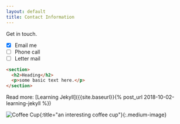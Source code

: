 ```yaml
---
layout: default
title: Contact Information
---
```


Get in touch.

- [x] Email me
- [ ] Phone call
- [ ] Letter mail

```html
<section>
  <h2>Heading</h2>
  <p>some basic text here.</p>
</section>
```

Read more: [Learning Jekyll]({{site.baseurl}}{% post_url 2018-10-02-learning-jekyll %})

![Coffee Cup]({{site.baseurl}}/assets/img/photo78.jpg){:title="an interesting coffee cup"}{:.medium-image}